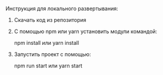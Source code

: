 Инструкция для локального развертывания:

1) Скачать код из репозитория

2) С помощью npm или yarn установить модули командой:

   npm install или yarn install

3) Запустить проект с помощью:

   npm run start или yarn start
